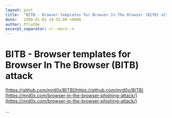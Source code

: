 ```yaml
---
layout: post
title:  "BITB - Browser templates for Browser In The Browser (BITB) attack"
date:   1990-01-01 19:55:00 +0000
author: PfiatDe
excerpt_separator: <!--more-->
---
```


# BITB - Browser templates for Browser In The Browser (BITB) attack
[https://github.com/mrd0x/BITB](https://github.com/mrd0x/BITB)
[https://mrd0x.com/browser-in-the-browser-phishing-attack/](https://mrd0x.com/browser-in-the-browser-phishing-attack/)

...
<!--more-->
